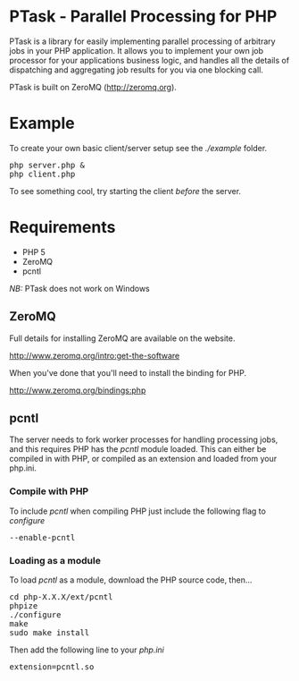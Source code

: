 
# PTask - Parallel Processing for PHP

PTask is a library for easily implementing parallel processing of arbitrary
jobs in your PHP application.  It allows you to implement your own job processor
for your applications business logic, and handles all the details of dispatching
and aggregating job results for you via one blocking call.

PTask is built on ZeroMQ (http://zeromq.org).

# Example

To create your own basic client/server setup see the *./example* folder.

<pre>
php server.php &
php client.php
</pre>

To see something cool, try starting the client *before* the server.

# Requirements

* PHP 5
* ZeroMQ
* pcntl

*NB:* PTask does not work on Windows

## ZeroMQ

Full details for installing ZeroMQ are available on the website.

http://www.zeromq.org/intro:get-the-software

When you've done that you'll need to install the binding for PHP.

http://www.zeromq.org/bindings:php

## pcntl

The server needs to fork worker processes for handling processing jobs, and this
requires PHP has the *pcntl* module loaded.  This can either be compiled in with
PHP, or compiled as an extension and loaded from your php.ini.

### Compile with PHP

To include *pcntl* when compiling PHP just include the following flag to _configure_

<pre>
--enable-pcntl
</pre>

### Loading as a module

To load *pcntl* as a module, download the PHP source code, then...

<pre>
cd php-X.X.X/ext/pcntl
phpize
./configure
make
sudo make install
</pre>

Then add the following line to your _php.ini_

<pre>
extension=pcntl.so
</pre>
